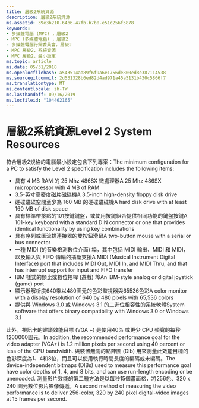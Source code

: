 ```yaml
---
title: 層級2系統資源
description: 層級2系統資源
ms.assetid: 39e3b210-64b6-47fb-b7b0-e51c256f5878
keywords:
- 多媒體電腦 (MPC) ，層級2
- MPC (多媒體電腦) ，層級2
- 多媒體電腦行銷委員會，層級2
- MPC 層級2，系統資源
- MPC 層級2，最小設定
ms.topic: article
ms.date: 05/31/2018
ms.openlocfilehash: a543514aa89f6f9a6e1756de800ed8e387114538
ms.sourcegitcommit: 2d531328b6ed82d4ad971a45a5131b430c5866f7
ms.translationtype: MT
ms.contentlocale: zh-TW
ms.lasthandoff: 09/16/2019
ms.locfileid: "104462165"
---
```

# <a name="level-2-system-resources"></a><span data-ttu-id="93f88-108">層級2系統資源</span><span class="sxs-lookup"><span data-stu-id="93f88-108">Level 2 System Resources</span></span>

<span data-ttu-id="93f88-109">符合層級2規格的電腦最小設定包含下列專案：</span><span class="sxs-lookup"><span data-stu-id="93f88-109">The minimum configuration for a PC to satisfy the Level 2 specification includes the following items:</span></span>

-   <span data-ttu-id="93f88-110">具有 4 MB RAM 的 25 Mhz 486SX 微處理器</span><span class="sxs-lookup"><span data-stu-id="93f88-110">A 25 Mhz 486SX microprocessor with 4 MB of RAM</span></span>
-   <span data-ttu-id="93f88-111">3.5-英寸高密度磁片磁碟機</span><span class="sxs-lookup"><span data-stu-id="93f88-111">A 3.5-inch high-density floppy disk drive</span></span>
-   <span data-ttu-id="93f88-112">硬碟磁碟空間至少為 160 MB 的硬碟磁碟機</span><span class="sxs-lookup"><span data-stu-id="93f88-112">A hard disk drive with at least 160 MB of disk space</span></span>
-   <span data-ttu-id="93f88-113">具有標準帶接點的101按鍵鍵盤，或使用按鍵組合提供相同功能的鍵盤按鍵</span><span class="sxs-lookup"><span data-stu-id="93f88-113">A 101-key keyboard with a standard DIN connector or one that provides identical functionality by using key combinations</span></span>
-   <span data-ttu-id="93f88-114">具有序列或匯流排連接器的雙按鈕滑鼠</span><span class="sxs-lookup"><span data-stu-id="93f88-114">A two-button mouse with a serial or bus connector</span></span>
-   <span data-ttu-id="93f88-115">一種 MIDI (的音樂檢測數位介面) 埠，其中包括 MIDI 輸出、MIDI 和 MIDI，以及輸入與 FIFO 傳輸的插斷支援</span><span class="sxs-lookup"><span data-stu-id="93f88-115">A MIDI (Musical Instrument Digital Interface) port that includes MIDI Out, MIDI In, and MIDI Thru, and that has interrupt support for input and FIFO transfer</span></span>
-   <span data-ttu-id="93f88-116">IBM 樣式的類比或數位搖桿 (遊戲) 埠</span><span class="sxs-lookup"><span data-stu-id="93f88-116">An IBM-style analog or digital joystick (game) port</span></span>
-   <span data-ttu-id="93f88-117">顯示器解析度640乘以480圖元的色彩監視器與65536色彩</span><span class="sxs-lookup"><span data-stu-id="93f88-117">A color monitor with a display resolution of 640 by 480 pixels with 65,536 colors</span></span>
-   <span data-ttu-id="93f88-118">提供與 Windows 3.0 或 Windows 3.1 的二進位相容性的系統軟體</span><span class="sxs-lookup"><span data-stu-id="93f88-118">System software that offers binary compatibility with Windows 3.0 or Windows 3.1</span></span>

<span data-ttu-id="93f88-119">此外，視訊卡的建議效能目標 (VGA +) 是使用40% 或更少 CPU 頻寬的每秒1200000圖元。</span><span class="sxs-lookup"><span data-stu-id="93f88-119">In addition, the recommended performance goal for the video adapter (VGA+) is 1.2 million pixels per second using 40 percent or less of the CPU bandwidth.</span></span> <span data-ttu-id="93f88-120">與裝置無關的點陣圖 (Dib) 用來測量此效能目標的色彩深度為1、4和8位，而且可以使用執行時間長度的編碼或未編碼。</span><span class="sxs-lookup"><span data-stu-id="93f88-120">The device-independent bitmaps (DIBs) used to measure this performance goal have color depths of 1, 4, and 8 bits, and can use run-length encoding or be unencoded.</span></span> <span data-ttu-id="93f88-121">測量影片效能的第二種方法是以每秒15個畫面格，將256色、320 x 240 圖元數位影片影像傳遞。</span><span class="sxs-lookup"><span data-stu-id="93f88-121">A second method of measuring the video performance is to deliver 256-color, 320 by 240 pixel digital-video images at 15 frames per second.</span></span>

 

 




